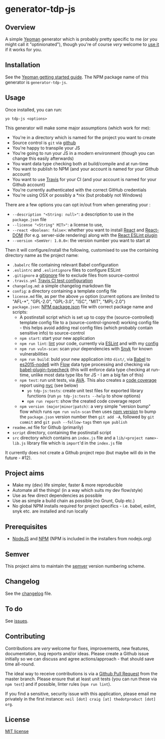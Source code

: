 # generator-tdp-js

## Overview
A simple [Yeoman](http://yeoman.io/) generator which is probably pretty specific to me (or you might call it "optinionated"), though you're of course *very* welcome to [use it](http://yeoman.io/learning/index.html) if it works for you.


## Installation
See the [Yeoman getting started guide](http://yeoman.io/learning/index.html). The NPM package name of this generator is `generator-tdp-js`.


## Usage
Once installed, you can run:

```
yo tdp-js <options>
```

This generator will make some major assumptions (which work for me):

* You're in a directory which is named for the project you want to create
* Source control is `git` via [github](https://github.com)
* You're happy to transpile your JS
* You're going to run your JS in a modern environment (though you can change this easily afterwards)
* You want data type checking both at build/compile and at run-time
* You want to publish to NPM (and your account is named for your Github account)
* You want to use [Travis](https://travis-ci.org/) for your CI (and your account is named for your Github account)
* You're currently authenticated with the correct GitHub credentials
* You're using OSX or possibly a \*nix (but probably not Windows)


There are a few options you can opt in/out from when generating your :

* `--description "<String: null>"`: a description to use in the `package.json` file
* `--license "<String" MIT>"`: a license to use, 
* `--react <Boolean: false>`: whether you want to install [React](https://facebook.github.io/react/) and [React-DOM](https://www.npmjs.com/package/react-dom) (for e.g. server-side rendering) along with the [React ESLint plugin](https://www.npmjs.com/package/eslint-plugin-react)
* `--version <SemVer: 1.0.0>`: the version number you want to start at

Then it will configure/install the following, customised to use the containing directory name as the project name:

* `.babelrc` file containing relevant Babel configuration
* `.eslintrc` and `.eslintignore` files to configure ESLint
* `.gitignore` a [gitignore](https://help.github.com/articles/ignoring-files/) file to exclude files from source-control
* `.travis.yml` [Travis CI test configuration](https://docs.travis-ci.com/user/customizing-the-build)
* `changelog.md`: a simple changelog markdown file
* `config`: a directory containing a template config file
* `license.md` file, as per the above `yo` option (current options are limited to "AFL-*", "GPL-2.0", "GPL-3.0", "ISC", "MIT", "MPL-2.0")
* `package.json`: [NPM package.json](https://docs.npmjs.com/files/package.json) file with correct package name and scripts:
    * A postinstall script which is set up to copy the (source-controlled) template config file to a (source-control-ignored) working config file - this helps avoid adding real config files (which probably contain sensitive info) to source-control
    * `npm start`: start your new application
    * `npm run lint`: [lint](https://en.wikipedia.org/wiki/Lint_(software)) your code, currently via [ESLint](http://eslint.org/) and with my [config](https://github.com/neilstuartcraig/eslint-config-tdp)
    * `npm run vuln-scan`: scan your dependencies with [Snyk](https://snyk.io/) for known vulnerabilities
    * `npm run build`: buld your new application into `dist/`, via [Babel](https://babeljs.io/) to [es2015-node6](https://www.npmjs.com/package/babel-preset-es2015-node6) with [Flow](https://flowtype.org/) data type processing and checking via [babel-plugin-typecheck](https://github.com/codemix/babel-plugin-typecheck) (this willl enforce data type checking at run-time, unlike most data type libs for JS - I am a big fan of this)
    * `npm test`: run unit tests, via [AVA](https://github.com/avajs/ava). This also creates a [code coverage](https://en.wikipedia.org/wiki/Code_coverage) report using [nyc](https://github.com/istanbuljs/nyc) (see below)
        * `yo tdp-js:tests`: create unit test files for exported library functions (run `yo tdp-js:tests --help` to show options)
        * `npm run report`: show the created code coverage report
    * `npm version (major|minor|patch)`: a very simple "version bump" flow which runs `npm run vuln-scan` then uses [npm version](https://docs.npmjs.com/cli/version) to bump the `package.json` version number then `git add -A`, followed by `git commit` and `git push --follow-tags` then `npm publish`
* `readme.md` file for Github (primarily)
* `script` directory, containing the postinstall script 
* `src` directory which contains an `index.js` file and a `lib/<project name>-lib.js` library file which is `import`'d in the `index.js` file 

It currently does not create a Github project repo (but maybe will do in the future - #12).


## Project aims

* Make my (dev) life simpler, faster & more reproducible
* Automate all the things! (in a way which suits my dev flow/style)
* Use as few direct dependencies as possible
* Use as simple a build chain as possible (no Grunt, Gulp etc.)
* No global NPM installs required for project specifics - i.e. babel, eslint, snyk etc. are installed and run locally


## Prerequisites
* [NodeJS](https://nodejs.org/) and [NPM](https://www.npmjs.com/) (NPM is included in the installers from nodejs.org)


## Semver
This project aims to maintain the [semver](http://semver.org/) version numbering scheme.


## Changelog
See the [changelog](./changelog.md) file.


## To do
See [issues](./issues).


## Contributing
Contributions are *very* welcome for fixes, improvements, new features, documentation, bug reports and/or ideas. Please create a Github issue initially so we can discuss and agree actions/approach - that should save time all-round.

The ideal way to receive contributions is via a [Github Pull Request](https://help.github.com/articles/using-pull-requests/) from the master branch. Please ensure that at least unit tests (you can run these via `npm test`) and if possible, linter rules (`npm run lint`).

If you find a sensitive, security issue with this application, please email me privately in the first instance: `neil [dot] craig [at] thedotproduct [dot] org`.


## License
[MIT license](./license.md)